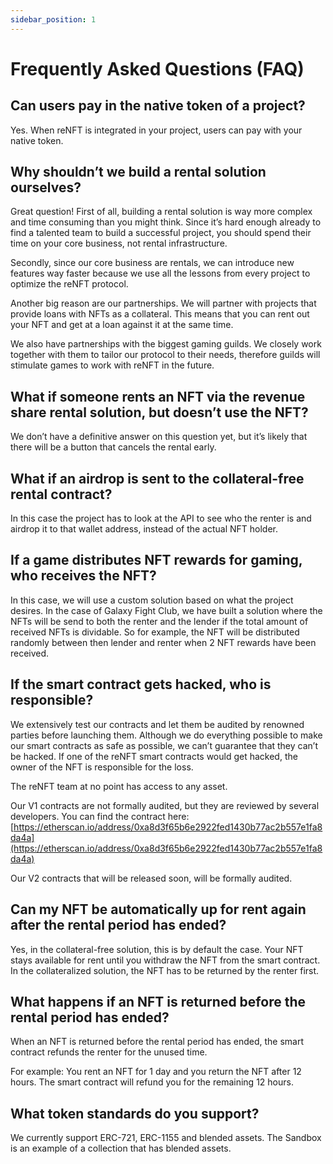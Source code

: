 ```yaml
---
sidebar_position: 1
---
```



# Frequently Asked Questions (FAQ)

## Can users pay in the native token of a project?

Yes. When reNFT is integrated in your project, users can pay with your native token.

## Why shouldn’t we build a rental solution ourselves?

Great question! First of all, building a rental solution is way more complex and time consuming than you might think. Since it’s hard enough already to find a talented team to build a successful project, you should spend their time on your core business, not rental infrastructure.

Secondly, since our core business are rentals, we can introduce new features way faster because we use all the lessons from every project to optimize the reNFT protocol. 

Another big reason are our partnerships. We will partner with projects that provide loans with NFTs as a collateral. This means that you can rent out your NFT and get at a loan against it at the same time. 

We also have partnerships with the biggest gaming guilds. We closely work together with them to tailor our protocol to their needs, therefore guilds will stimulate games to work with reNFT in the future.

## What if someone rents an NFT via the revenue share rental solution, but doesn’t use the NFT?

We don’t have a definitive answer on this question yet, but it’s likely that there will be a button that cancels the rental early.

## **What if an airdrop is sent to the collateral-free rental contract?**

In this case the project has to look at the API to see who the renter is and airdrop it to that wallet address, instead of the actual NFT holder.

## If a game distributes NFT rewards for gaming, who receives the NFT?

In this case, we will use a custom solution based on what the project desires. In the case of Galaxy Fight Club, we have built a solution where the NFTs will be send to both the renter and the lender if the total amount of received NFTs is dividable. So for example, the NFT will be distributed randomly between then lender and renter when 2 NFT rewards have been received.

## If the smart contract gets hacked, who is responsible?

We extensively test our contracts and let them be audited by renowned parties before launching them. Although we do everything possible to make our smart contracts as safe as possible, we can’t guarantee that they can’t be hacked. If one of the reNFT smart contracts would get hacked, the owner of the NFT is responsible for the loss.

The reNFT team at no point has access to any asset.

Our V1 contracts are not formally audited, but they are reviewed by several developers. You can find the contract here: [https://etherscan.io/address/0xa8d3f65b6e2922fed1430b77ac2b557e1fa8da4a](https://etherscan.io/address/0xa8d3f65b6e2922fed1430b77ac2b557e1fa8da4a)

Our V2 contracts that will be released soon, will be formally audited.

## Can my NFT be automatically up for rent again after the rental period has ended?

Yes, in the collateral-free solution, this is by default the case. Your NFT stays available for rent until you withdraw the NFT from the smart contract. In the collateralized solution, the NFT has to be returned by the renter first.

## What happens if an NFT is returned before the rental period has ended?

When an NFT is returned before the rental period has ended, the smart contract refunds the renter for the unused time. 

For example: You rent an NFT for 1 day and you return the NFT after 12 hours. The smart contract  will refund you for the remaining 12 hours.

## What token standards do you support?

We currently support ERC-721, ERC-1155 and blended assets. The Sandbox is an example of a collection that has blended assets.
